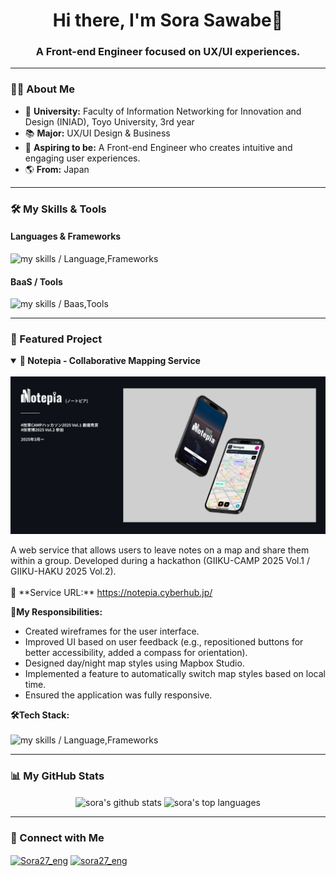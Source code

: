 <h1 align="center">
  Hi there, I'm Sora Sawabe🦄

</h1>
<h3 align="center">A Front-end Engineer focused on UX/UI experiences.</h3>

---

### 👨‍💻 About Me

- 🏢 **University:** Faculty of Information Networking for Innovation and Design (INIAD), Toyo University, 3rd year
- 📚 **Major:** UX/UI Design & Business
- 🎯 **Aspiring to be:** A Front-end Engineer who creates intuitive and engaging user experiences.
- 🌎 **From:** Japan

---

### 🛠️ My Skills & Tools

#### Languages & Frameworks
<img alt="my skills / Language,Frameworks" src="https://skillicons.dev/icons?theme=dark&perline=6&i=html,css,js,ts,py,django,nodejs,react,nextjs,remix,tailwind" />

#### BaaS / Tools
<img alt="my skills / Baas,Tools" src="https://skillicons.dev/icons?theme=dark&perline=6&i=supabase,vercel,docker,git,github,figma" />

---

### 🚀 Featured Project

<details open>
  <summary>
    <strong>📍 Notepia - Collaborative Mapping Service</strong>
  </summary>
  <br>
<img alt="Notepia_portfolio" src="images/Notepia_mockUp2.jpg" />
  <p>
    A web service that allows users to leave notes on a map and share them within a group. Developed during a hackathon (GIIKU-CAMP 2025 Vol.1 / GIIKU-HAKU 2025 Vol.2).
    <br><br>
    🔗 **Service URL:** <a href="https://notepia.cyberhub.jp/" target="_blank">https://notepia.cyberhub.jp/</a>
  </p>

  **👤My Responsibilities:**
  <ul>
    <li>Created wireframes for the user interface.</li>
    <li>Improved UI based on user feedback (e.g., repositioned buttons for better accessibility, added a compass for orientation).</li>
    <li>Designed day/night map styles using Mapbox Studio.</li>
    <li>Implemented a feature to automatically switch map styles based on local time.</li>
    <li>Ensured the application was fully responsive.</li>
  </ul>

  **🛠️Tech Stack:**
<br><br>
  <img alt="my skills / Language,Frameworks" src="https://skillicons.dev/icons?theme=dark&perline=6&i=ts,react,remix,tailwind,vite,prisma,postgres,docker,github,figma" />

---

### 📊 My GitHub Stats

<p align="center">
  <img align="center" src="https://github-readme-stats.vercel.app/api?username=Sor03-JP&show_icons=true&locale=en&theme=tokyonight&count_private=true" alt="sora's github stats" />
  <img align="center" src="https://github-readme-stats.vercel.app/api/top-langs?username=Sor03-JP&layout=compact&locale=en&theme=tokyonight" alt="sora's top languages" />
</p>

---

### 🔗 Connect with Me

<p align="left">
  <a href="https://x.com/Sora27_eng" target="blank"><img align="center" src="https://raw.githubusercontent.com/rahuldkjain/github-profile-readme-generator/master/src/images/icons/Social/twitter.svg" alt="Sora27_eng" height="30" width="40" /></a>
  <a href="https://zenn.dev/sora27_eng" target="blank"><img align="center" src="https://raw.githubusercontent.com/rahuldkjain/github-profile-readme-generator/master/src/images/icons/Social/zenn.svg" alt="sora27_eng" height="30" width="40" /></a>
  </p>
